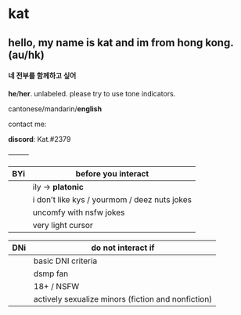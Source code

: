 # kat 


## hello, my name is **kat** and im from hong kong. (au/hk)
#### 네 전부를 함께하고 싶어


**he**/**her**. unlabeled. please try to use tone indicators. 


cantonese/mandarin/**english** 


contact me:


**discord**: Kat.#2379




———




| **BYi** | **before you interact** |
| --- | ------------------- |
|     | ily → **platonic** |
|     | i don’t like kys / yourmom / deez nuts jokes |
|     | uncomfy with nsfw jokes |
|     | very light cursor |


| **DNi** | **do not interact if** |
| --- | ------------------ |
|     | basic DNI criteria |
|     | dsmp fan |
|     | 18+ / NSFW |
|     | actively sexualize minors (fiction and nonfiction) |
